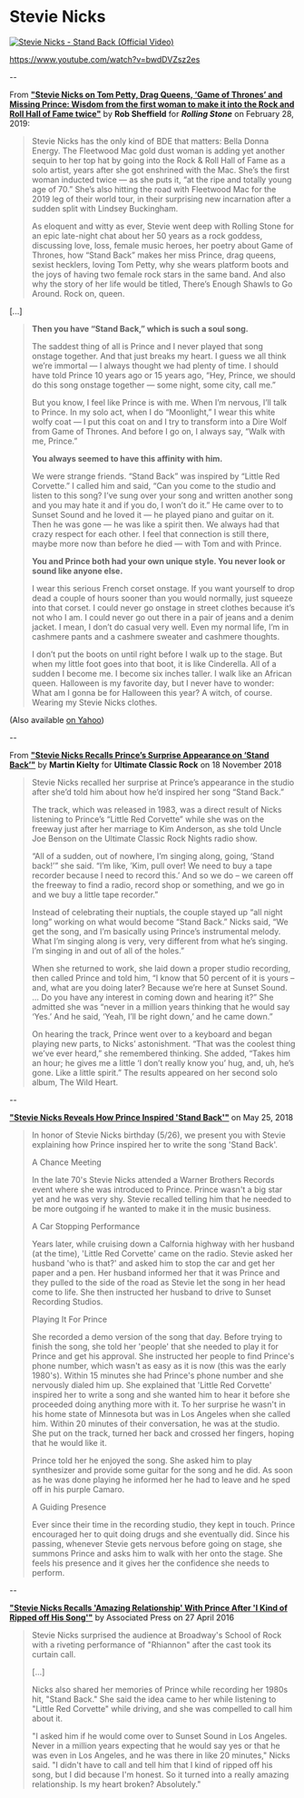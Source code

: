 # Stevie Nicks 

[![Stevie Nicks - Stand Back (Official Video)](https://img.youtube.com/vi/bwdDVZsz2es/0.jpg)](https://www.youtube.com/watch?v=bwdDVZsz2es)

https://www.youtube.com/watch?v=bwdDVZsz2es

--

From [**"Stevie Nicks on Tom Petty, Drag Queens, ‘Game of Thrones’ and Missing Prince: Wisdom from the first woman to make it into the Rock and Roll Hall of Fame twice"**](https://www.rollingstone.com/music/music-features/stevie-nicks-interview-tom-petty-drag-queens-game-of-thrones-prince-801112/) by **Rob Sheffield** for ***Rolling Stone*** on February 28, 2019:

> Stevie Nicks has the only kind of BDE that matters: Bella Donna Energy. The Fleetwood Mac gold dust woman is adding yet another sequin to her top hat by going into the Rock & Roll Hall of Fame as a solo artist, years after she got enshrined with the Mac. She’s the first woman inducted twice — as she puts it, “at the ripe and totally young age of 70.” She’s also hitting the road with Fleetwood Mac for the 2019 leg of their world tour, in their surprising new incarnation after a sudden split with Lindsey Buckingham.
> 
> As eloquent and witty as ever, Stevie went deep with Rolling Stone for an epic late-night chat about her 50 years as a rock goddess, discussing love, loss, female music heroes, her poetry about Game of Thrones, how “Stand Back” makes her miss Prince, drag queens, sexist hecklers, loving Tom Petty, why she wears platform boots and the joys of having two female rock stars in the same band. And also why the story of her life would be titled, There’s Enough Shawls to Go Around. Rock on, queen.

[...]

> **Then you have “Stand Back,” which is such a soul song.**
> 
> The saddest thing of all is Prince and I never played that song onstage together. And that just breaks my heart. I guess we all think we’re immortal — I always thought we had plenty of time. I should have told Prince 10 years ago or 15 years ago, “Hey, Prince, we should do this song onstage together — some night, some city, call me.”
> 
> But you know, I feel like Prince is with me. When I’m nervous, I’ll talk to Prince. In my solo act, when I do “Moonlight,” I wear this white wolfy coat — I put this coat on and I try to transform into a Dire Wolf from Game of Thrones. And before I go on, I always say, “Walk with me, Prince.”
> 
> **You always seemed to have this affinity with him.**
> 
> We were strange friends. “Stand Back” was inspired by “Little Red Corvette.” I called him and said, “Can you come to the studio and listen to this song? I’ve sung over your song and written another song and you may hate it and if you do, I won’t do it.” He came over to to Sunset Sound and he loved it — he played piano and guitar on it. Then he was gone — he was like a spirit then. We always had that crazy respect for each other. I feel that connection is still there, maybe more now than before he died — with Tom and with Prince.
> 
> **You and Prince both had your own unique style. You never look or sound like anyone else.**
> 
> I wear this serious French corset onstage. If you want yourself to drop dead a couple of hours sooner than you would normally, just squeeze into that corset. I could never go onstage in street clothes because it’s not who I am. I could never go out there in a pair of jeans and a denim jacket. I mean, I don’t do casual very well. Even my normal life, I’m in cashmere pants and a cashmere sweater and cashmere thoughts.
> 
> I don’t put the boots on until right before I walk up to the stage. But when my little foot goes into that boot, it is like Cinderella. All of a sudden I become me. I become six inches taller. I walk like an African queen. Halloween is my favorite day, but I never have to wonder: What am I gonna be for Halloween this year? A witch, of course. Wearing my Stevie Nicks clothes.

(Also available [on Yahoo](https://www.yahoo.com/entertainment/stevie-nicks-tom-petty-drag-125025298.html))

--

From [**"Stevie Nicks Recalls Prince’s Surprise Appearance on ‘Stand Back’"**](http://ultimateclassicrock.com/stevie-nicks-stand-back-prince/) by **Martin Kielty** for **Ultimate Classic Rock** on 18 November 2018


> Stevie Nicks recalled her surprise at Prince’s appearance in the studio after she’d told him about how he’d inspired her song “Stand Back.”
> 
> The track, which was released in 1983, was a direct result of Nicks listening to Prince’s “Little Red Corvette” while she was on the freeway just after her marriage to Kim Anderson, as she told Uncle Joe Benson on the Ultimate Classic Rock Nights radio show.
> 
> “All of a sudden, out of nowhere, I’m singing along, going, ‘Stand back!’” she said. “I’m like, ’Kim, pull over! We need to buy a tape recorder because I need to record this.’ And so we do – we careen off the freeway to find a radio, record shop or something, and we go in and we buy a little tape recorder.”
> 
> Instead of celebrating their nuptials, the couple stayed up “all night long” working on what would become “Stand Back.” Nicks said, “We get the song, and I’m basically using Prince’s instrumental melody. What I’m singing along is very, very different from what he’s singing. I’m singing in and out of all of the holes.”
> 
> When she returned to work, she laid down a proper studio recording, then called Prince and told him, “I know that 50 percent of it is yours – and, what are you doing later? Because we’re here at Sunset Sound. ... Do you have any interest in coming down and hearing it?” She admitted she was “never in a million years thinking that he would say ‘Yes.’ And he said, ‘Yeah, I’ll be right down,’ and he came down.”
> 
> On hearing the track, Prince went over to a keyboard and began playing new parts, to Nicks’ astonishment. “That was the coolest thing we’ve ever heard,” she remembered thinking. She added, “Takes him an hour; he gives me a little ‘I don’t really know you’ hug, and, uh, he’s gone. Like a little spirit.” The results appeared on her second solo album, The Wild Heart.

--

[**"Stevie Nicks Reveals How Prince Inspired 'Stand Back'"**](https://wmgk.com/2018/05/25/stevie-nicks-reveals-prince-inspired-stand-back-2/) on May 25, 2018

> In honor of Stevie Nicks birthday (5/26), we present you with Stevie explaining how Prince inspired her to write the song 'Stand Back'. 
> 
> A Chance Meeting
> 
> In the late 70's Stevie Nicks attended a Warner Brothers Records event where she was introduced to Prince.  Prince wasn't a big star yet and he was very shy.  Stevie recalled telling him that he needed to be more outgoing if he wanted to make it in the music business.
> 
> A Car Stopping Performance
> 
> Years later, while cruising down a Calfornia highway with her husband (at the time), 'Little Red Corvette' came on the radio.  Stevie asked her husband 'who is that?' and asked him to stop the car and get her paper and a pen.  Her husband informed her that it was Prince and they pulled to the side of the road as Stevie let the song in her head come to life.  She then instructed her husband to drive to Sunset Recording Studios.
> 
> Playing It For Prince
> 
> She recorded a demo version of the song that day.  Before trying to finish the song, she told her 'people' that she needed to play it for Prince and get his approval.  She instructed her people to find Prince's phone number, which wasn't as easy as it is now (this was the early 1980's). Within 15 minutes she had Prince's phone number and she nervously dialed him up.  She explained that 'Little Red Corvette' inspired her to write a song and she wanted him to hear it before she proceeded doing anything more with it.  To her surprise he wasn't in his home state of Minnesota but was in Los Angeles when she called him.  Within 20 minutes of their conversation, he was at the studio.  She put on the track, turned her back and crossed her fingers, hoping that he would like it.
> 
> Prince told her he enjoyed the song. She asked him to play synthesizer and provide some guitar for the song and he did.  As soon as he was done playing he informed her he had to leave and he sped off in his purple Camaro.
> 
> A Guiding Presence
> 
> Ever since their time in the recording studio, they kept in touch. Prince encouraged her to quit doing drugs and she eventually did.  Since his passing, whenever Stevie gets nervous before going on stage, she summons Prince and asks him to walk with her onto the stage.  She feels his presence and it gives her the confidence she needs to perform.

--

[**"Stevie Nicks Recalls 'Amazing Relationship' With Prince After 'I Kind of Ripped off His Song'"**](https://www.billboard.com/articles/news/7348575/stevie-nicks-amazing-relationship-prince) by Associated Press on 27 April 2016

> Stevie Nicks surprised the audience at Broadway's School of Rock with a riveting performance of "Rhiannon" after the cast took its curtain call.
>
> [...]
>
> Nicks also shared her memories of Prince while recording her 1980s hit, "Stand Back." She said the idea came to her while listening to "Little Red Corvette" while driving, and she was compelled to call him about it.
> 
> "I asked him if he would come over to Sunset Sound in Los Angeles. Never in a million years expecting that he would say yes or that he was even in Los Angeles, and he was there in like 20 minutes," Nicks said. "I didn't have to call and tell him that I kind of ripped off his song, but I did because I'm honest. So it turned into a really amazing relationship. Is my heart broken? Absolutely."
